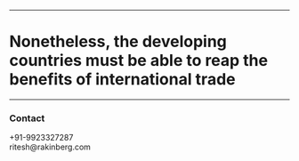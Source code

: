 * * *

# Nonetheless, the developing countries must be able to reap the benefits of international trade

* * *


### Contact

<dl>
<dt>+91-9923327287</dt>
<dt>ritesh@rakinberg.com</dt>
</dl>
